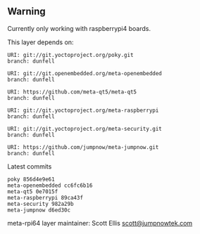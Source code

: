 ## Warning
Currently only working with raspberrypi4 boards.

This layer depends on:

    URI: git://git.yoctoproject.org/poky.git
    branch: dunfell

    URI: git://git.openembedded.org/meta-openembedded
    branch: dunfell

    URI: https://github.com/meta-qt5/meta-qt5
    branch: dunfell

    URI: git://git.yoctoproject.org/meta-raspberrypi
    branch: dunfell

    URI: git://git.yoctoproject.org/meta-security.git
    branch: dunfell

    URI: https://github.com/jumpnow/meta-jumpnow.git
    branch: dunfell

Latest commits

    poky 856d4e9e61
    meta-openembedded cc6fc6b16
    meta-qt5 0e7015f
    meta-raspberrypi 89ca43f
    meta-security 982a29b
    meta-jumpnow d6ed30c

meta-rpi64 layer maintainer: Scott Ellis <scott@jumpnowtek.com>
